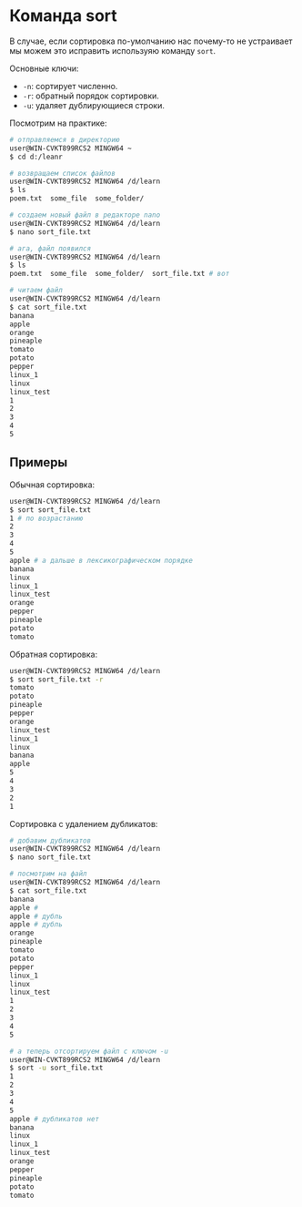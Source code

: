 # Команда sort

В случае, если сортировка по-умолчанию нас почему-то не устраивает мы можем это исправить используяю команду `sort`.

Основные ключи:  
- `-n`: сортирует численно.  
- `-r`: обратный порядок сортировки.  
- `-u`: удаляет дублирующиеся строки.  

Посмотрим на практике:
```sh
# отправляемся в директорию
user@WIN-CVKT899RCS2 MINGW64 ~
$ cd d:/leanr

# возвращаем список файлов
user@WIN-CVKT899RCS2 MINGW64 /d/learn
$ ls
poem.txt  some_file  some_folder/

# создаем новый файл в редакторе nano
user@WIN-CVKT899RCS2 MINGW64 /d/learn
$ nano sort_file.txt

# ага, файл появился
user@WIN-CVKT899RCS2 MINGW64 /d/learn
$ ls
poem.txt  some_file  some_folder/  sort_file.txt # вот

# читаем файл
user@WIN-CVKT899RCS2 MINGW64 /d/learn
$ cat sort_file.txt
banana
apple
orange
pineaple
tomato
potato
pepper
linux_1
linux
linux_test
1
2
3
4
5

```

## Примеры 
Обычная сортировка:
```sh
user@WIN-CVKT899RCS2 MINGW64 /d/learn
$ sort sort_file.txt
1 # по возрастанию
2
3
4
5
apple # а дальше в лексикографическом порядке 
banana
linux
linux_1
linux_test
orange
pepper
pineaple
potato
tomato
```

Обратная сортировка:
```sh
user@WIN-CVKT899RCS2 MINGW64 /d/learn
$ sort sort_file.txt -r
tomato
potato
pineaple
pepper
orange
linux_test
linux_1
linux
banana
apple
5
4
3
2
1
```

Сортировка с удалением дубликатов:
```sh
# добавим дубликатов
user@WIN-CVKT899RCS2 MINGW64 /d/learn
$ nano sort_file.txt

# посмотрим на файл
user@WIN-CVKT899RCS2 MINGW64 /d/learn
$ cat sort_file.txt
banana
apple # 
apple # дубль
apple # дубль
orange
pineaple
tomato
potato
pepper
linux_1
linux
linux_test
1
2
3
4
5

# а теперь отсортируем файл с ключом -u
user@WIN-CVKT899RCS2 MINGW64 /d/learn
$ sort -u sort_file.txt
1
2
3
4
5
apple # дубликатов нет
banana
linux
linux_1
linux_test
orange
pepper
pineaple
potato
tomato
```
